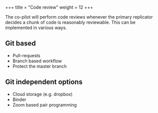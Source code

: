 +++
title = "Code review"
weight = 12
+++

The co-pilot will perform code reviews whenever the primary replicator decides a chunk of code is reasonably reviewable.
This can be implemented in various ways. 

## Git based
- Pull-requests
- Branch based workflow
- Protect the master branch

## Git independent options
- Cloud storage (e.g. dropbox)
- Binder
- Zoom based pair programming

